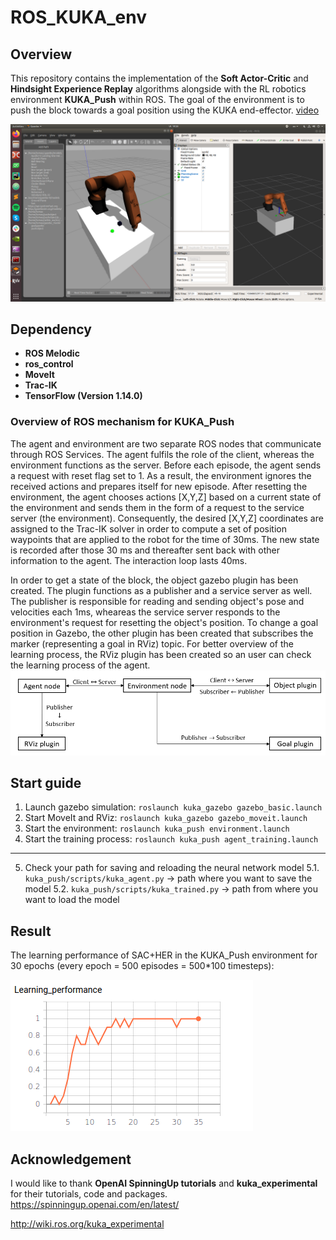 # ROS_KUKA_env

## Overview
This repository contains the implementation of the **Soft Actor-Critic** and **Hindsight Experience Replay** algorithms alongside with the RL robotics environment **KUKA_Push** within ROS. The goal of the environment is to push the block towards a goal position using the KUKA end-effector. [video](https://youtu.be/GN2U0PE8QBk)

![KUKA_Push environment](https://raw.githubusercontent.com/TomasMerva/ROS_KUKA_env/master/img/kukapush.png?raw=true "KUKA_Push environment")

## Dependency
- **ROS Melodic**
- **ros_control**
- **MoveIt**
- **Trac-IK**
- **TensorFlow (Version 1.14.0)**

### Overview of ROS mechanism for KUKA_Push
The agent and environment are two separate ROS nodes that communicate through ROS Services. The agent fulfils the role of the client, whereas the environment functions as the server. Before each episode, the agent sends a request with reset flag set to 1. As a result, the environment ignores the received actions and prepares itself for new episode. After resetting the environment, the agent chooses actions [X,Y,Z] based on a current state of the environment and sends them in the form of a request to the service server (the environment). Consequently, the desired [X,Y,Z] coordinates are assigned to the Trac-IK solver in order to compute a set of position waypoints that are applied to the robot for the time of 30ms. The new state is recorded after those 30 ms and thereafter sent back with other information to the agent. The interaction loop lasts 40ms.

In order to get a state of the block, the object gazebo plugin has been created. The plugin functions as a publisher and a service server as well. The publisher is responsible for reading and sending object's pose and velocities each 1ms, wheareas the service server responds to the environment's request for resetting the object's position. To change a goal position in Gazebo, the other plugin has been created that subscribes the marker (representing a goal in RViz) topic. For better overview of the learning process, the RViz plugin has been created so an user can check the learning process of the agent.
![KUKA_Push mechanism](https://raw.githubusercontent.com/TomasMerva/ROS_KUKA_env/master/img/scheme.png?raw=true "KUKA_Push mechanism")

## Start guide
1. Launch gazebo simulation: `roslaunch kuka_gazebo gazebo_basic.launch`
2. Start MoveIt and RViz: `roslaunch kuka_gazebo gazebo_moveit.launch`
3. Start the environment: `roslaunch kuka_push environment.launch`
4. Start the training process: `roslaunch kuka_push agent_training.launch`
---
5. Check your path for saving and reloading the neural network model
  5.1. `kuka_push/scripts/kuka_agent.py` -> path where you want to save the model
  5.2. `kuka_push/scripts/kuka_trained.py` -> path from where you want to load the model

## Result
The learning performance of SAC+HER in the KUKA_Push environment for 30 epochs (every epoch = 500 episodes = 500*100 timesteps):

![KUKA_Push performance](https://raw.githubusercontent.com/TomasMerva/ROS_KUKA_env/master/img/kukapush_performance.png?raw=true "KUKA_Push performance")

## Acknowledgement
I would like to thank **OpenAI SpinningUp tutorials** and **kuka_experimental** for their tutorials, code and packages.
https://spinningup.openai.com/en/latest/

http://wiki.ros.org/kuka_experimental

